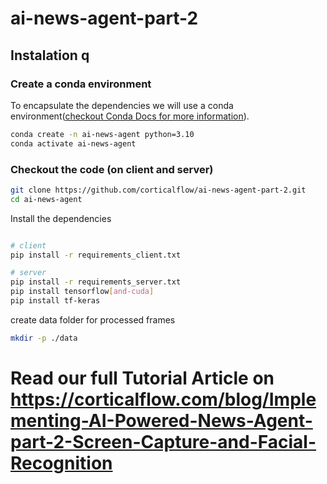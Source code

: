 # ai-news-agent-part-2

## Instalation  q

### Create a conda environment 
To encapsulate the dependencies we will use a conda environment([checkout Conda Docs for more information](https://www.anaconda.com/docs/getting-started/miniconda/main)).

```bash
conda create -n ai-news-agent python=3.10
conda activate ai-news-agent
```

### Checkout the code (on client and server)

```bash
git clone https://github.com/corticalflow/ai-news-agent-part-2.git
cd ai-news-agent
```

Install the dependencies    
```bash

# client
pip install -r requirements_client.txt

# server
pip install -r requirements_server.txt
pip install tensorflow[and-cuda]
pip install tf-keras


```

create data folder for processed frames   
```bash
mkdir -p ./data
```


# Read our full Tutorial Article on https://corticalflow.com/blog/Implementing-AI-Powered-News-Agent-part-2-Screen-Capture-and-Facial-Recognition
